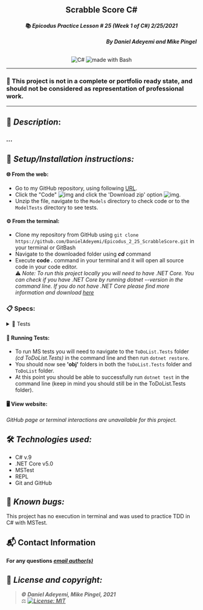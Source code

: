 ## <div align="center">Scrabble Score C#</div>
#### <div align="center">📚 *Epicodus Practice Lesson # 25  (Week 1 of C#)  2/25/2021* </div> 
***<p align="right">By Daniel Adeyemi and Mike Pingel***</p>   
<p align="center">
<br>

<img alt="C#" src="https://img.shields.io/badge/c%23%20-%23239120.svg?&style=for-the-badge&logo=c-sharp&logoColor=white"/>
<img alt="made with Bash" src="https://img.shields.io/badge/Made%20with-Bash-1f425f.svg"/>
</p>

___
### 📇 This project is not in a complete or portfolio ready state, and should not be considered as representation of professional work.
___
## 🚩 *Description*:    
### *...*


## 🔧 *Setup/Installation instructions:*
#### 🌐 From the web:
* Go to my GitHub repository, using following [URL](https://github.com/DanielAdeyemi/Epicodus_2_25_ScrabbleScore.git).
* Click the "Code" ![img](img/code.png) and click the 'Download zip' option ![img](img/zip.png).
* Unzip the file, navigate to the `Models` directory to check code or to the `ModelTests` directory to see tests.
#### ⚙️ From the terminal: 
* Clone my repository from GitHub using `git clone https://github.com/DanielAdeyemi/Epicodus_2_25_ScrabbleScore.git` in your terminal or GitBash
* Navigate to the downloaded folder using ***cd*** command
* Execute **code .** command in your terminal and it will open all source code in your code editor.    
⚠️ *Note: To run this project locally you will need to have .NET Core. You can check if you have .NET Core by running dotnet --version in the command line. If you do not have .NET Core please find more information and download [here](https://dotnet.microsoft.com/download/dotnet)*
### 📋 Specs:
<details>
<summary>🚥 Tests</summary>

| # | Behavior | Input |  Output | Complete |
| :------------- | :------------- | :------------- | :------------ | :-------------: |
| 01 | For empty string display 0 | "" | 0 |❌|
| 02 | For each vowel in a string add 1 point | aourt | 3 |❌ |
| 03 | If string has D or G add 2 points for each appearance | aourtdg | 7 | ❌|
| 04 | If string has B, C, M, P add 3 points for each appearance| aodbmy | 10 | ❌|
| 05 | If string has F, H, V, W, Y add 4 points for each appearance | aodbmy| 14 | ❌ |
| 06 | If string has K add 5 points for each appearance | audfk | 13 | ❌  |
| 07 | If string has J, X add 8 points for each appearance | audfkj | 21 | ❌  |
| 08 | If string has Q, Z add 10 points for each appearance | audfkjz | 31 | ❌  |
| 09 |  |  |  | ✅  |
| 10 |  | | | ❌ |

</details>



#### 🏁 Running Tests:
* To run MS tests you will need to navigate to the `ToDoList.Tests` folder *(cd ToDoList.Tests)* in the command line and then run `dotnet restore`.
* You should now see **'obj'** folders in both the `ToDoList.Tests` folder and `ToDoList` folder.
* At this point you should be able to successfully run `dotnet test` in the command line (keep in mind you should still be in the ToDoList.Tests folder).

####  🖥️ View website:
*GitHub page or terminal interactions are unavailable for this project.*

## 🛠️ *Technologies used:*
* C# v.9
* .NET Core v5.0
* MSTest
* REPL
* Git and GitHub

## 🐛 *Known bugs:*
This project has no execution in terminal and was used to practice TDD in C# with MSTest.

## 📬 Contact Information
#### For any questions *[email author(s)](mailto:adeyemidany+github@gmail.com?subject=[GitHub])*



## 📘 *License and copyright:*

> ***© Daniel Adeyemi, Mike Pingel, 2021***  
> ⚖️ *[![License: MIT](https://img.shields.io/badge/License-MIT-yellow.svg)](https://opensource.org/licenses/MIT)*